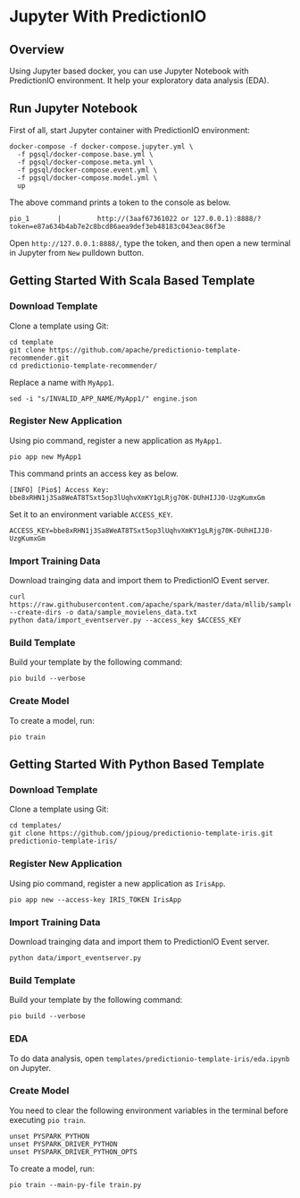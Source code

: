 <!--
Licensed to the Apache Software Foundation (ASF) under one or more
contributor license agreements.  See the NOTICE file distributed with
this work for additional information regarding copyright ownership.
The ASF licenses this file to You under the Apache License, Version 2.0
(the "License"); you may not use this file except in compliance with
the License.  You may obtain a copy of the License at

    http://www.apache.org/licenses/LICENSE-2.0

Unless required by applicable law or agreed to in writing, software
distributed under the License is distributed on an "AS IS" BASIS,
WITHOUT WARRANTIES OR CONDITIONS OF ANY KIND, either express or implied.
See the License for the specific language governing permissions and
limitations under the License.
-->

Jupyter With PredictionIO
=========================

## Overview

Using Jupyter based docker, you can use Jupyter Notebook with PredictionIO environment.
It help your exploratory data analysis (EDA).


## Run Jupyter Notebook

First of all, start Jupyter container with PredictionIO environment:

```
docker-compose -f docker-compose.jupyter.yml \
  -f pgsql/docker-compose.base.yml \
  -f pgsql/docker-compose.meta.yml \
  -f pgsql/docker-compose.event.yml \
  -f pgsql/docker-compose.model.yml \
  up
```

The above command prints a token to the console as below.

```
pio_1       |         http://(3aaf67361022 or 127.0.0.1):8888/?token=e87a634b4ab7e2c8bcd86aea9def3eb48183c043eac86f3e
```

Open `http://127.0.0.1:8888/`, type the token, and then open a new terminal in Jupyter from `New` pulldown button.

## Getting Started With Scala Based Template

### Download Template

Clone a template using Git:

```
cd template
git clone https://github.com/apache/predictionio-template-recommender.git
cd predictionio-template-recommender/
```

Replace a name with `MyApp1`.

```
sed -i "s/INVALID_APP_NAME/MyApp1/" engine.json
```

### Register New Application

Using pio command, register a new application as `MyApp1`.

```
pio app new MyApp1
```

This command prints an access key as below.

```
[INFO] [Pio$] Access Key: bbe8xRHN1j3Sa8WeAT8TSxt5op3lUqhvXmKY1gLRjg70K-DUhHIJJ0-UzgKumxGm
```

Set it to an environment variable `ACCESS_KEY`.

```
ACCESS_KEY=bbe8xRHN1j3Sa8WeAT8TSxt5op3lUqhvXmKY1gLRjg70K-DUhHIJJ0-UzgKumxGm
```

### Import Training Data

Download trainging data and import them to PredictionIO Event server.

```
curl https://raw.githubusercontent.com/apache/spark/master/data/mllib/sample_movielens_data.txt --create-dirs -o data/sample_movielens_data.txt
python data/import_eventserver.py --access_key $ACCESS_KEY
```

### Build Template

Build your template by the following command:

```
pio build --verbose
```

### Create Model

To create a model, run:

```
pio train
```

## Getting Started With Python Based Template

### Download Template

Clone a template using Git:

```
cd templates/
git clone https://github.com/jpioug/predictionio-template-iris.git
predictionio-template-iris/
```

### Register New Application

Using pio command, register a new application as `IrisApp`.

```
pio app new --access-key IRIS_TOKEN IrisApp
```

### Import Training Data

Download trainging data and import them to PredictionIO Event server.

```
python data/import_eventserver.py
```

### Build Template

Build your template by the following command:

```
pio build --verbose
```

### EDA

To do data analysis, open `templates/predictionio-template-iris/eda.ipynb` on Jupyter.

### Create Model

You need to clear the following environment variables in the terminal before executing `pio train`.

```
unset PYSPARK_PYTHON
unset PYSPARK_DRIVER_PYTHON
unset PYSPARK_DRIVER_PYTHON_OPTS
```

To create a model, run:

```
pio train --main-py-file train.py
```


